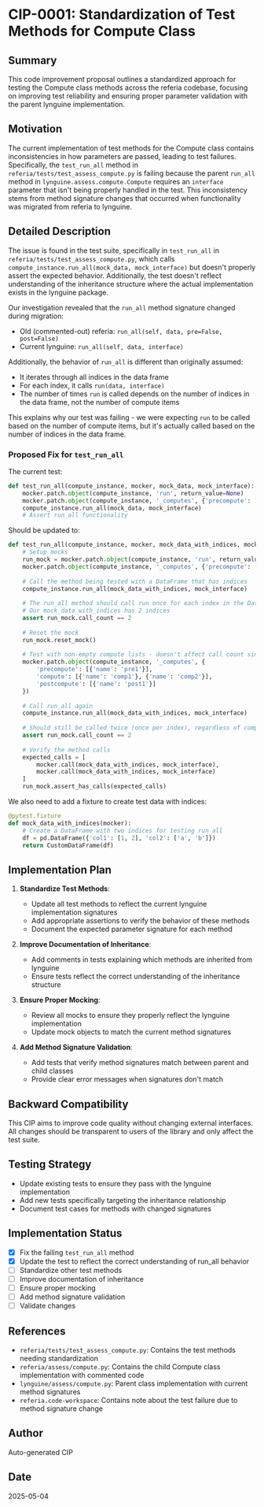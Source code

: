 # CIP-0001: Standardization of Test Methods for Compute Class

## Summary

This code improvement proposal outlines a standardized approach for testing the Compute class methods across the referia codebase, focusing on improving test reliability and ensuring proper parameter validation with the parent lynguine implementation.

## Motivation

The current implementation of test methods for the Compute class contains inconsistencies in how parameters are passed, leading to test failures. Specifically, the `test_run_all` method in `referia/tests/test_assess_compute.py` is failing because the parent `run_all` method in `lynguine.assess.compute.Compute` requires an `interface` parameter that isn't being properly handled in the test. This inconsistency stems from method signature changes that occurred when functionality was migrated from referia to lynguine.

## Detailed Description

The issue is found in the test suite, specifically in `test_run_all` in `referia/tests/test_assess_compute.py`, which calls `compute_instance.run_all(mock_data, mock_interface)` but doesn't properly assert the expected behavior. Additionally, the test doesn't reflect understanding of the inheritance structure where the actual implementation exists in the lynguine package.

Our investigation revealed that the `run_all` method signature changed during migration:
- Old (commented-out) referia: `run_all(self, data, pre=False, post=False)`
- Current lynguine: `run_all(self, data, interface)`

Additionally, the behavior of `run_all` is different than originally assumed:
- It iterates through all indices in the data frame
- For each index, it calls `run(data, interface)`
- The number of times `run` is called depends on the number of indices in the data frame, not the number of compute items

This explains why our test was failing - we were expecting `run` to be called based on the number of compute items, but it's actually called based on the number of indices in the data frame.

### Proposed Fix for `test_run_all`
The current test:
```python
def test_run_all(compute_instance, mocker, mock_data, mock_interface):
    mocker.patch.object(compute_instance, 'run', return_value=None)
    mocker.patch.object(compute_instance, '_computes', {'precompute': [], 'compute': [], 'postcompute': []})
    compute_instance.run_all(mock_data, mock_interface)
    # Assert run_all functionality
```

Should be updated to:
```python
def test_run_all(compute_instance, mocker, mock_data_with_indices, mock_interface):
    # Setup mocks
    run_mock = mocker.patch.object(compute_instance, 'run', return_value=None)
    mocker.patch.object(compute_instance, '_computes', {'precompute': [], 'compute': [], 'postcompute': []})
    
    # Call the method being tested with a DataFrame that has indices
    compute_instance.run_all(mock_data_with_indices, mock_interface)
    
    # The run_all method should call run once for each index in the DataFrame
    # Our mock_data_with_indices has 2 indices
    assert run_mock.call_count == 2
    
    # Reset the mock
    run_mock.reset_mock()
    
    # Test with non-empty compute lists - doesn't affect call count since it's based on indices
    mocker.patch.object(compute_instance, '_computes', {
        'precompute': [{'name': 'pre1'}], 
        'compute': [{'name': 'comp1'}, {'name': 'comp2'}], 
        'postcompute': [{'name': 'post1'}]
    })
    
    # Call run_all again
    compute_instance.run_all(mock_data_with_indices, mock_interface)
    
    # Should still be called twice (once per index), regardless of compute items
    assert run_mock.call_count == 2
    
    # Verify the method calls
    expected_calls = [
        mocker.call(mock_data_with_indices, mock_interface),
        mocker.call(mock_data_with_indices, mock_interface)
    ]
    run_mock.assert_has_calls(expected_calls)
```

We also need to add a fixture to create test data with indices:

```python
@pytest.fixture
def mock_data_with_indices(mocker):
    # Create a DataFrame with two indices for testing run_all
    df = pd.DataFrame({'col1': [1, 2], 'col2': ['a', 'b']})
    return CustomDataFrame(df)
```

## Implementation Plan

1. **Standardize Test Methods**:
   - Update all test methods to reflect the current lynguine implementation signatures
   - Add appropriate assertions to verify the behavior of these methods
   - Document the expected parameter signature for each method

2. **Improve Documentation of Inheritance**:
   - Add comments in tests explaining which methods are inherited from lynguine
   - Ensure tests reflect the correct understanding of the inheritance structure

3. **Ensure Proper Mocking**:
   - Review all mocks to ensure they properly reflect the lynguine implementation
   - Update mock objects to match the current method signatures

4. **Add Method Signature Validation**:
   - Add tests that verify method signatures match between parent and child classes
   - Provide clear error messages when signatures don't match

## Backward Compatibility
This CIP aims to improve code quality without changing external interfaces. All changes should be transparent to users of the library and only affect the test suite.

## Testing Strategy
- Update existing tests to ensure they pass with the lynguine implementation
- Add new tests specifically targeting the inheritance relationship
- Document test cases for methods with changed signatures

## Implementation Status
- [x] Fix the failing `test_run_all` method
- [x] Update the test to reflect the correct understanding of run_all behavior
- [ ] Standardize other test methods
- [ ] Improve documentation of inheritance
- [ ] Ensure proper mocking
- [ ] Add method signature validation
- [ ] Validate changes

## References
- `referia/tests/test_assess_compute.py`: Contains the test methods needing standardization
- `referia/assess/compute.py`: Contains the child Compute class implementation with commented code
- `lynguine/assess/compute.py`: Parent class implementation with current method signatures
- `referia.code-workspace`: Contains note about the test failure due to method signature change

## Author
Auto-generated CIP

## Date
2025-05-04